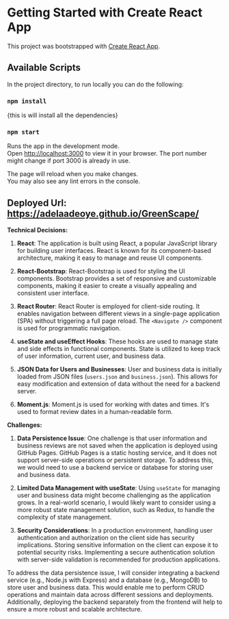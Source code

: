 # Getting Started with Create React App

This project was bootstrapped with [Create React App](https://github.com/facebook/create-react-app).

## Available Scripts

In the project directory, to run locally you can do the following:

### `npm install` 
{this is will install all the dependencies}

### `npm start`

Runs the app in the development mode.\
Open [http://localhost:3000](http://localhost:3000) to view it in your browser. The port number might change if port 3000 is already in use.

The page will reload when you make changes.\
You may also see any lint errors in the console.

## Deployed Url: https://adelaadeoye.github.io/GreenScape/


**Technical Decisions:**

1. **React**: The application is built using React, a popular JavaScript library for building user interfaces. React is known for its component-based architecture, making it easy to manage and reuse UI components.

2. **React-Bootstrap**: React-Bootstrap is used for styling the UI components. Bootstrap provides a set of responsive and customizable components, making it easier to create a visually appealing and consistent user interface.

3. **React Router**: React Router is employed for client-side routing. It enables navigation between different views in a single-page application (SPA) without triggering a full page reload. The `<Navigate />` component is used for programmatic navigation.

4. **useState and useEffect Hooks**: These hooks are used to manage state and side effects in functional components. State is utilized to keep track of user information, current user, and business data.

5. **JSON Data for Users and Businesses**: User and business data is initially loaded from JSON files (`users.json` and `business.json`). This allows for easy modification and extension of data without the need for a backend server.

6. **Moment.js**: Moment.js is used for working with dates and times. It's used to format review dates in a human-readable form.

**Challenges:**

1. **Data Persistence Issue**: One challenge is that user information and business reviews are not saved when the application is deployed using GitHub Pages. GitHub Pages is a static hosting service, and it does not support server-side operations or persistent storage. To address this, we would need to use a backend service or database for storing user and business data.

2. **Limited Data Management with useState**: Using `useState` for managing user and business data might become challenging as the application grows. In a real-world scenario, I would likely want to consider using a more robust state management solution, such as Redux, to handle the complexity of state management.

3. **Security Considerations**: In a production environment, handling user authentication and authorization on the client side has security implications. Storing sensitive information on the client can expose it to potential security risks. Implementing a secure authentication solution with server-side validation is recommended for production applications.

To address the data persistence issue, I will consider integrating a backend service (e.g., Node.js with Express) and a database (e.g., MongoDB) to store user and business data. This would enable me to perform CRUD operations and maintain data across different sessions and deployments. Additionally, deploying the backend separately from the frontend will help to ensure a more robust and scalable architecture.